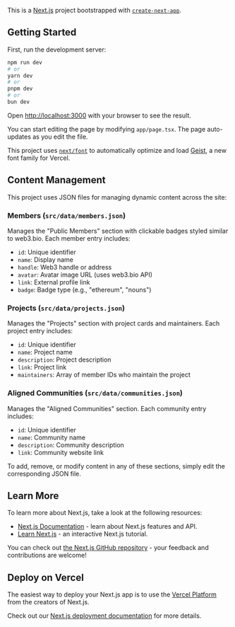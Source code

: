 This is a [Next.js](https://nextjs.org) project bootstrapped with [`create-next-app`](https://nextjs.org/docs/app/api-reference/cli/create-next-app).

## Getting Started

First, run the development server:

```bash
npm run dev
# or
yarn dev
# or
pnpm dev
# or
bun dev
```

Open [http://localhost:3000](http://localhost:3000) with your browser to see the result.

You can start editing the page by modifying `app/page.tsx`. The page auto-updates as you edit the file.

This project uses [`next/font`](https://nextjs.org/docs/app/building-your-application/optimizing/fonts) to automatically optimize and load [Geist](https://vercel.com/font), a new font family for Vercel.

## Content Management

This project uses JSON files for managing dynamic content across the site:

### Members (`src/data/members.json`)
Manages the "Public Members" section with clickable badges styled similar to web3.bio. Each member entry includes:
- `id`: Unique identifier
- `name`: Display name
- `handle`: Web3 handle or address
- `avatar`: Avatar image URL (uses web3.bio API)
- `link`: External profile link
- `badge`: Badge type (e.g., "ethereum", "nouns")

### Projects (`src/data/projects.json`)
Manages the "Projects" section with project cards and maintainers. Each project entry includes:
- `id`: Unique identifier
- `name`: Project name
- `description`: Project description
- `link`: Project link
- `maintainers`: Array of member IDs who maintain the project

### Aligned Communities (`src/data/communities.json`)
Manages the "Aligned Communities" section. Each community entry includes:
- `id`: Unique identifier
- `name`: Community name
- `description`: Community description
- `link`: Community website link

To add, remove, or modify content in any of these sections, simply edit the corresponding JSON file.

## Learn More

To learn more about Next.js, take a look at the following resources:

- [Next.js Documentation](https://nextjs.org/docs) - learn about Next.js features and API.
- [Learn Next.js](https://nextjs.org/learn) - an interactive Next.js tutorial.

You can check out [the Next.js GitHub repository](https://github.com/vercel/next.js) - your feedback and contributions are welcome!

## Deploy on Vercel

The easiest way to deploy your Next.js app is to use the [Vercel Platform](https://vercel.com/new?utm_medium=default-template&filter=next.js&utm_source=create-next-app&utm_campaign=create-next-app-readme) from the creators of Next.js.

Check out our [Next.js deployment documentation](https://nextjs.org/docs/app/building-your-application/deploying) for more details.
